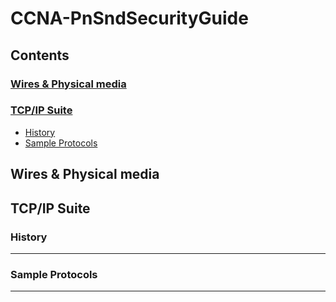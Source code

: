 # CCNA-PnSndSecurityGuide  
## Contents  
### [Wires & Physical media ](#wires--physical-media)  
### [TCP/IP Suite](#tcpip-suite)  
  * [History](#history)   
  * [Sample Protocols](#sample-protocols)  
  
## Wires & Physical media  
## TCP/IP Suite  
### History  
------
### Sample Protocols
------